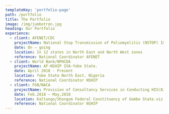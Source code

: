 ```yaml
---
templateKey: 'portfolio-page'
path: /portfolio
title: The Portfolio
image: /img/jumbotron.jpg
heading: Our Portfolio
experience:
  - client: AFENET/CDC
    projectName: National Stop Transmission of Poliomyelitis (NSTOP) Impact Assessment in Nigeria. In collaboration with AHP.
    date: On – going
    location: In 12 states in North East and North West zones
    reference: National Coordinator AFENET
  - client: World Bank/NPHCDA
    projectName: AF-NSHIP IVA-Yobe State.
    date: April 2018 - Present
    location: Yobe State North East, Nigeria
    reference: National Coordinator NSHIP
  - client: FGN/NACA
    projectName: Provision of Consultancy Services in Conducting HIV/AIDS Awareness Campaign in Various Languages and Medical Outreaches in Various Locations across the Country and FCT.
    date: Feb.2018 – May,2018
    location: Kaltungo/Shongom Federal Constituency of Gombe State.viz Kaltungo LGA, Balanga/Biliri LGA and Shongom LGA.
    reference: National Coordinator NSHIP
---
```

